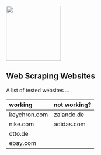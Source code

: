 <img src="https://user-images.githubusercontent.com/38649555/137641170-5082f39e-cde6-4ece-86e2-6bbc21a6b118.gif" width="150"/>

Web Scraping Websites
---------------------
A list of tested websites ...

| working           | not working?  |
| :------------     |:------------  |
| keychron.com      | zalando.de    | 
| nike.com          | adidas.com    |   
| otto.de           |               |  
| ebay.com          |               | 
